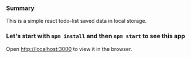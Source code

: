 ### Summary

This is a simple react todo-list saved data in local storage.

### Let's start with `npm install` and then `npm start` to see this app

Open [http://localhost:3000](http://localhost:3000) to view it in the browser.
